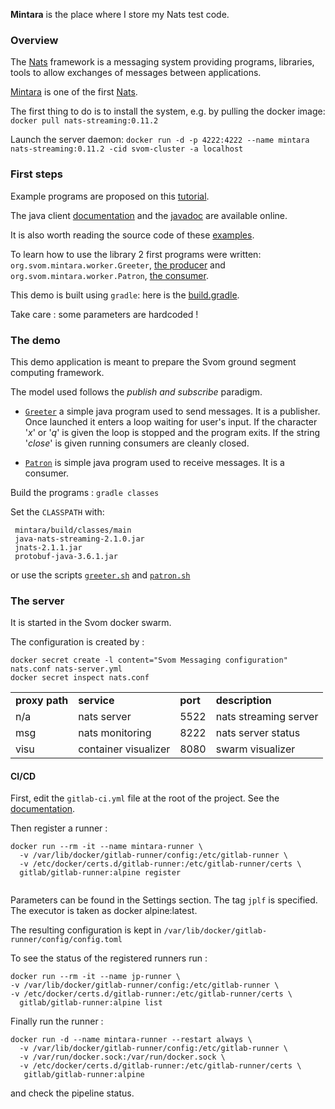 **Mintara** is the place where I store my Nats test code.

### Overview

The [Nats](https://nats.io/) framework is a messaging system
providing programs, libraries, tools to allow exchanges of messages between
applications.

[Mintara](https://en.wikipedia.org/wiki/Tarabya_of_Ava) is one of the
first [Nats](https://en.wikipedia.org/wiki/Nat_(spirit)).

The first thing to do is to  install the system, e.g. by pulling the docker image: `docker pull nats-streaming:0.11.2`

Launch the server daemon: `docker run -d -p 4222:4222 --name mintara nats-streaming:0.11.2 -cid svom-cluster -a localhost`


### First steps

Example programs are proposed on this [tutorial](https://github.com/nats-io/java-nats/blob/master/src/examples/java/io/nats/examples/examples.md).

The java client [documentation](https://github.com/nats-io/java-nats-streaming) and
the [javadoc](http://javadoc.io/doc/io.nats/java-nats-streaming/2.1.1) are available online.

It is also worth reading the source code of these [examples](https://github.com/nats-io/java-nats-streaming/releases/tag/2.1.2).

To learn how to use the library 2 first programs were written: `org.svom.mintara.worker.Greeter`,
[the producer](src/main/java/org/svom/mintara/worker/Greeter.java) and
`org.svom.mintara.worker.Patron`,
[the consumer](src/main/java/org/svom/mintara/worker/Patron.java).

This demo is built using `gradle`: here is the [build.gradle](build.gradle).

Take care : some parameters are hardcoded !


### The demo

This demo application is meant to prepare the Svom ground segment computing framework.

The model used follows the *publish and subscribe* paradigm.

* [`Greeter`](src/main/java/org/svom/mintara/worker/Greeter.java) a simple java program used to send messages. It is a publisher. Once launched it enters a loop waiting for user's input.
If the character '*x*' or '*q*' is given the loop is stopped and the program exits. If the string '*close*' is given running consumers
are cleanly closed.

* [`Patron`](src/main/java/org/svom/mintara/worker/Patron.java) is simple java program used to receive messages. It is a consumer.


Build the programs : `gradle classes`

Set the `CLASSPATH` with:
````
 mintara/build/classes/main
 java-nats-streaming-2.1.0.jar
 jnats-2.1.1.jar
 protobuf-java-3.6.1.jar

````
or use the scripts [`greeter.sh`](https://drf-gitlab.cea.fr/lefevre/jplf/blob/master/mintara/bin/greeter.sh)
and [`patron.sh`](https://drf-gitlab.cea.fr/lefevre/jplf/blob/master/mintara/bin/patron.sh)

### The server

It is started in the Svom docker swarm.

The configuration is created by :

````
docker secret create -l content="Svom Messaging configuration" nats.conf nats-server.yml
docker secret inspect nats.conf

````

<table>
<tr>
<td><b>proxy path</b></td><td><b>service</b></td><td><b>port</b></td><td><b>description</b></td>
</tr>
<tr>
<td>n/a</td><td>nats server</td><td>5522</td><td>nats streaming server</td>
</tr><tr>
<td>msg</td><td>nats monitoring</td><td>8222</td><td>nats server status</td>
</tr>
<tr>
<td>visu</td><td>container visualizer</td><td>8080</td><td>swarm visualizer</td>
</tr>
</table>

#### CI/CD

First, edit the `gitlab-ci.yml` file at the root of the project. See the [documentation](https://docs.gitlab.com/ee/ci/yaml/).

Then register a runner :

````
docker run --rm -it --name mintara-runner \
  -v /var/lib/docker/gitlab-runner/config:/etc/gitlab-runner \
  -v /etc/docker/certs.d/gitlab-runner:/etc/gitlab-runner/certs \
  gitlab/gitlab-runner:alpine register
  
````
Parameters can be found in the Settings section. The tag `jplf` is specified. The executor is taken as docker alpine:latest.

The resulting configuration is kept in `/var/lib/docker/gitlab-runner/config/config.toml`

To see the status of the registered runners run :
````
docker run --rm -it --name jp-runner \
-v /var/lib/docker/gitlab-runner/config:/etc/gitlab-runner \
-v /etc/docker/certs.d/gitlab-runner:/etc/gitlab-runner/certs \
  gitlab/gitlab-runner:alpine list
````


Finally run the runner :

````
docker run -d --name mintara-runner --restart always \
  -v /var/lib/docker/gitlab-runner/config:/etc/gitlab-runner \
  -v /var/run/docker.sock:/var/run/docker.sock \
  -v /etc/docker/certs.d/gitlab-runner:/etc/gitlab-runner/certs \
   gitlab/gitlab-runner:alpine
````

and check the pipeline status.
